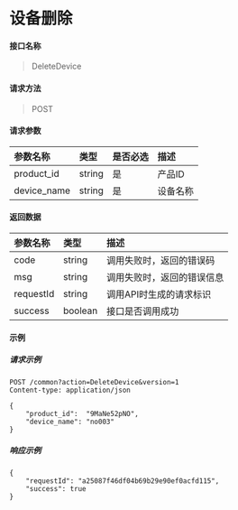 # 设备删除

#### 接口名称

> DeleteDevice

#### 请求方法

> POST

#### 请求参数
|参数名称 | 类型 | 是否必选  | 描述 |
|:- | :- | :- | :- |
|product_id | string | 是  | 产品ID |
|device_name | string | 是  | 设备名称 | 

#### 返回数据
|参数名称 | 类型  | 描述 |
|:- | :- | :- | 
| code | string  | 调用失败时，返回的错误码 |
| msg  | string | 调用失败时，返回的错误信息 |
| requestId | string  | 调用API时生成的请求标识  |
| success | boolean | 接口是否调用成功 |

#### 示例

##### 请求示例

```
POST /common?action=DeleteDevice&version=1
Content-type: application/json

{
    "product_id":  "9MaNe52pNO",
    "device_name": "no003"
}

```

##### 响应示例

```
{
    "requestId": "a25087f46df04b69b29e90ef0acfd115", 
    "success": true
}
```